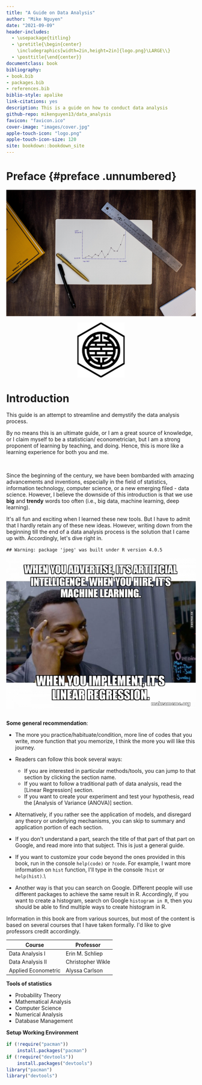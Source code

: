```yaml
---
title: "A Guide on Data Analysis"
author: "Mike Nguyen"
date: "2021-09-09"
header-includes:
  - \usepackage{titling}
  - \pretitle{\begin{center}
    \includegraphics[width=2in,height=2in]{logo.png}\LARGE\\}
  - \posttitle{\end{center}}
documentclass: book
bibliography:
- book.bib
- packages.bib
- references.bib
biblio-style: apalike
link-citations: yes
description: This is a guide on how to conduct data analysis
github-repo: mikenguyen13/data_analysis
favicon: "favicon.ico"
cover-image: "images/cover.jpg"
apple-touch-icon: "logo.png"
apple-touch-icon-size: 120
site: bookdown::bookdown_site
---
```


# Preface {#preface .unnumbered}



<div style = "text-align: center">

![](images/cover.jpg)

</div>

<img src="logo.png" width="25%" style="display: block; margin: auto;" />

# Introduction

This guide is an attempt to streamline and demystify the data analysis process.

By no means this is an ultimate guide, or I am a great source of knowledge, or I claim myself to be a statistician/ econometrician, but I am a strong proponent of learning by teaching, and doing. Hence, this is more like a learning experience for both you and me.

<br>

Since the beginning of the century, we have been bombarded with amazing advancements and inventions, especially in the field of statistics, information technology, computer science, or a new emerging filed - data science. However, I believe the downside of this introduction is that we use **big** and **trendy** words too often (i.e., big data, machine learning, deep learning).

It's all fun and exciting when I learned these new tools. But I have to admit that I hardly retain any of these new ideas. However, writing down from the beginning till the end of a data analysis process is the solution that I came up with. Accordingly, let's dive right in.


```
## Warning: package 'jpeg' was built under R version 4.0.5
```

<img src="images/meme.jpg" width="600" style="display: block; margin: auto;" />

<br>

**Some general recommendation**:

-   The more you practice/habituate/condition, more line of codes that you write, more function that you memorize, I think the more you will like this journey.

-   Readers can follow this book several ways:

    -   If you are interested in particular methods/tools, you can jump to that section by clicking the section name.
    -   If you want to follow a traditional path of data analysis, read the [Linear Regression] section.
    -   If you want to create your experiment and test your hypothesis, read the [Analysis of Variance (ANOVA)] section.

-   Alternatively, if you rather see the application of models, and disregard any theory or underlying mechanisms, you can skip to summary and application portion of each section.

-   If you don't understand a part, search the title of that part of that part on Google, and read more into that subject. This is just a general guide.

-   If you want to customize your code beyond the ones provided in this book, run in the console `help(code)` or `?code`. For example, I want more information on `hist` function, I'll type in the console `?hist` or `help(hist)`.\

-   Another way is that you can search on Google. Different people will use different packages to achieve the same result in R. Accordingly, if you want to create a histogram, search on Google `histogram in R`, then you should be able to find multiple ways to create histogram in R.

Information in this book are from various sources, but most of the content is based on several courses that I have taken formally. I'd like to give professors credit accordingly.

| Course              | Professor         |
|---------------------|-------------------|
| Data Analysis I     | Erin M. Schliep   |
| Data Analysis II    | Christopher Wikle |
| Applied Econometric | Alyssa Carlson    |

**Tools of statistics**

-   Probability Theory
-   Mathematical Analysis
-   Computer Science
-   Numerical Analysis
-   Database Management

**Setup Working Environment**


```r
if (!require("pacman"))
    install.packages("pacman")
if (!require("devtools"))
    install.packages("devtools")
library("pacman")
library("devtools")
```


